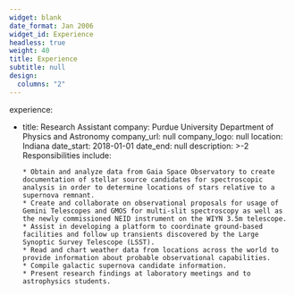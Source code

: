 ```yaml
---
widget: blank
date_format: Jan 2006
widget_id: Experience
headless: true
weight: 40
title: Experience
subtitle: null
design:
  columns: "2"
---
```

experience:
  - title: Research Assistant
    company: Purdue University Department of Physics and Astronomy
    company_url: null
    company_logo: null
    location: Indiana
    date_start: 2018-01-01
    date_end: null
    description: >-2
        Responsibilities include:
        
        * Obtain and analyze data from Gaia Space Observatory to create documentation of stellar source candidates for spectroscopic analysis in order to determine locations of stars relative to a supernova remnant.
        * Create and collaborate on observational proposals for usage of Gemini Telescopes and GMOS for multi-slit spectroscopy as well as the newly commissioned NEID instrument on the WIYN 3.5m telescope.
        * Assist in developing a platform to coordinate ground-based facilities and follow up transients discovered by the Large Synoptic Survey Telescope (LSST).
        * Read and chart weather data from locations across the world to provide information about probable observational capabilities.
        * Compile galactic supernova candidate information.
        * Present research findings at laboratory meetings and to astrophysics students.
